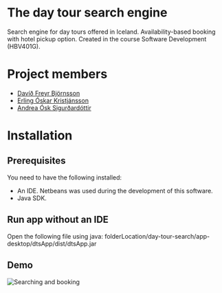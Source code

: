 # The day tour search engine
Search engine for day tours offered in Iceland. Availability-based booking with hotel pickup option. Created in the course Software Development (HBV401G). 

# Project members
- [Davíð Freyr Björnsson](http://github.com/dfb2/)
- [Erling Óskar Kristjánsson](https://github.com/eokristjans/)
- [Andrea Ósk Sigurðardóttir](https://github.com/aos26/)

# Installation
## Prerequisites
You need to have the following installed:
- An IDE. Netbeans was used during the development of this software. 
- Java SDK.
## Run app without an IDE
Open the following file using java:
folderLocation/⁨day-tour-search⁩/app-desktop⁩/⁨dtsApp⁩/⁨dist⁩/dtsApp.jar
## Demo
![Searching and booking](demo_searchAndBook.gif)

